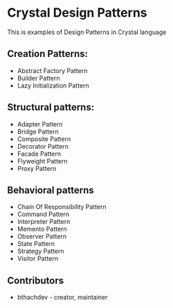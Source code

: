 Crystal Design Patterns
===========
This is examples of Design Patterns in Crystal language

## Creation Patterns:
- Abstract Factory Pattern  
- Builder Pattern  
- Lazy Initialization Pattern  
  
## Structural patterns:
- Adapter Pattern  
- Bridge Pattern  
- Composite Pattern  
- Decorator Pattern  
- Facade Pattern  
- Flyweight Pattern  
- Proxy Pattern  

## Behavioral patterns
- Chain Of Responsibility Pattern  
- Command Pattern  
- Interpreter Pattern  
- Memento Pattern  
- Observer Pattern  
- State Pattern  
- Strategy Pattern  
- Visitor Pattern  

## Contributors

- bthachdev - creator, maintainer
